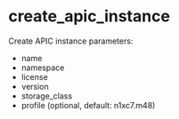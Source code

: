 # create_apic_instance

Create APIC instance
parameters:
- name
- namespace
- license
- version
- storage_class
- profile (optional, default: n1xc7.m48)
